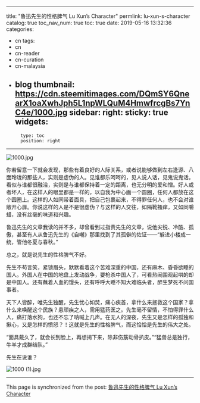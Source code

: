 
---
title: "鲁迅先生的性格脾气 Lu Xun’s Character"
permlink: lu-xun-s-character
catalog: true
toc_nav_num: true
toc: true
date: 2019-05-16 13:32:36
categories:
- cn
tags:
- cn
- cn-reader
- cn-curation
- cn-malaysia
- blog
thumbnail: https://cdn.steemitimages.com/DQmSY6QnearX1oaXwhJph5L1npWLQuM4HmwfrcgBs7YnC4e/1000.jpg
sidebar:
    right:
        sticky: true
widgets:
    -
        type: toc
        position: right
---


![1000.jpg](https://cdn.steemitimages.com/DQmSY6QnearX1oaXwhJph5L1npWLQuM4HmwfrcgBs7YnC4e/1000.jpg)

你若留意一下就会发现，那些有着良好的人际关系，或者说能够做到左右逢源、八面玲珑的那些人，实则是虚伪的人。见谁都乐呵呵的，见人说人话，见鬼说鬼话。看似与谁都很融洽，实则是与谁都保持着一定的距离，也无分明的爱和憎。好人或者坏人，在这样人的眼里都是一样的，以自我为中心画一个圆圈，任何人都放在这个圆圈上。这样的人如同带着面具，把自己包裹起来，不得罪任何人，也不会对谁敞开心扉。你说这样的人是不是很虚伪？与这样的人交往，如隔靴搔痒，又如同嚼蜡，没有丝毫的味道和兴趣。

鲁迅先生的文章我读的并不多，却曾看到过指责先生的文章，说他尖锐、冷酷、孤傲，甚至有人从鲁迅先生的《自嘲》那里找到了其孤僻的佐证——“躲进小楼成一统，管他冬夏与春秋。”

总之，就是说先生的性格脾气不好。

先生不苟言笑，紧锁眉头，默默看着这个苦难深重的中国，还有麻木、昏昏欲睡的国人。外国人在中国的地盘上发动战争，要枪杀中国人了，可看热闹围观起哄的却是中国人。还有蘸着人血的馒头，还有呼呼大睡不知大难临头者，醉生梦死不问国事者。

天下人皆醉，唯先生独醒，先生忧心如焚，痛心疾首，拿什么来拯救这个国家？拿什么来唤醒这个民族？患顽疾之人，需用猛药医之。先生毫不留情，不怕得罪什么人，痛打落水狗，也还不忘了呐喊上几声。在无人的深夜，先生又是怎样的孤独和揪心，又是怎样的愤怒？！这就是先生的性格脾气，而这恰恰是先生的伟大之处。

“面具戴久了，就会长到脸上，再想揭下来，除非伤筋动骨扒皮。”“猛兽总是独行，牛羊才成群结队。”

先生在说谁？

![1000 (1).jpg](https://cdn.steemitimages.com/DQmeJs86j1VxxZsjzWkvMcnqhjDuA9LNaCcJnZTQ41SYab5/1000%20(1).jpg)

- - -

This page is synchronized from the post: [鲁迅先生的性格脾气 Lu Xun’s Character](https://steemit.com/@bring/lu-xun-s-character)
